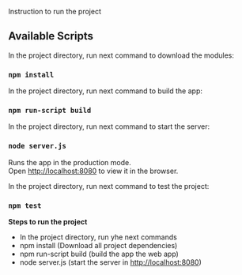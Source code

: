 Instruction to run the project

## Available Scripts

In the project directory, run next command to download the modules:

### `npm install`

In the project directory, run next command to build the app:

### `npm run-script build`


In the project directory, run next command to start the server:

### `node server.js`

Runs the app in the production mode.<br />
Open [http://localhost:8080](http://localhost:8080) to view it in the browser.

In the project directory, run next command to test the project:

### `npm test`

**Steps to run the project**

- In the project directory, run yhe next commands
- npm install (Download all project dependencies)
- npm run-script build (build the app the web app)
- node server.js  (start the server in [http://localhost:8080](http://localhost:8080))